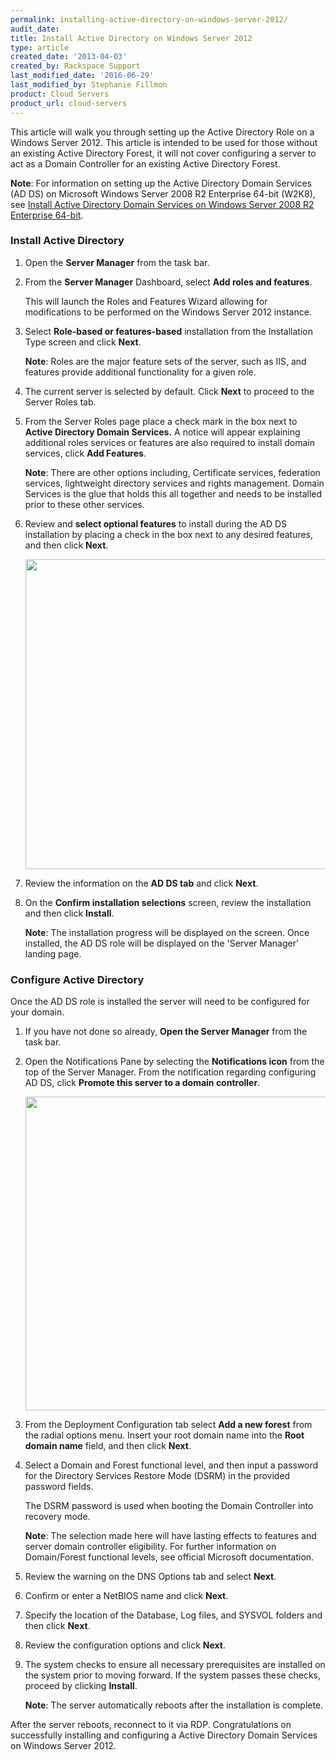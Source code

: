 ```yaml
---
permalink: installing-active-directory-on-windows-server-2012/
audit_date:
title: Install Active Directory on Windows Server 2012
type: article
created_date: '2013-04-03'
created_by: Rackspace Support
last_modified_date: '2016-06-29'
last_modified_by: Stephanie Fillmon
product: Cloud Servers
product_url: cloud-servers
---
```


This article will walk you through setting up the Active Directory Role
on a Windows Server 2012. This article is intended to be used for those
without an existing Active Directory Forest, it will not cover
configuring a server to act as a Domain Controller for an existing
Active Directory Forest.

**Note**: For information on setting up the Active Directory Domain
Services (AD DS) on Microsoft Windows Server 2008 R2 Enterprise 64-bit (W2K8),
see [Install Active Directory Domain Services on Windows Server 2008 R2 Enterprise 64-bit](/how-to/installing-active-directory-domain-services-on-windows-server-2008-r2-enterprise-64-bit).

### Install Active Directory

1. Open the **Server Manager** from the task bar.

2. From the **Server Manager** Dashboard, select **Add roles and features**.

   This will launch the Roles and Features Wizard allowing for modifications to be performed on the Windows Server 2012 instance.

3. Select **Role-based or features-based** installation from the
Installation Type screen and click **Next**.

   **Note**: Roles are the major feature sets of the server, such as IIS, and features provide additional functionality for a given role.

4. The current server is selected by default. Click **Next** to
proceed to the Server Roles tab.

5. From the Server Roles page place a check mark in
the box next to **Active Directory Domain Services.** A notice will
appear explaining additional roles services or features are also
required to install domain services, click **Add Features**.

   **Note**: There are other options including, Certificate services, federation services, lightweight directory services and rights management. Domain Services is the glue that holds this all together and needs to be installed prior to these other services.

6. Review and **select optional features** to install during the AD DS
installation by placing a check in the box next to any desired features, and then click **Next**.

   <img src="{% asset_path cloud-servers/installing-active-directory-on-windows-server-2012/features_0.png %}" width="700" height="496" />

7. Review the information on the **AD DS tab** and click **Next**.

8. On the **Confirm installation selections** screen, review the installation and then click **Install**.

   **Note**: The installation progress will be displayed on the screen. Once installed, the AD DS role will be displayed on the 'Server Manager' landing page.

### Configure Active Directory

Once the AD DS role is installed the server will need to be configured
for your domain.

1. If you have not done so already, **Open the Server Manager**
from the task bar.

2. Open the Notifications Pane by selecting the **Notifications
icon** from the top of the Server Manager. From the notification
regarding configuring AD DS, click **Promote this server to a domain
controller**.

   <img src="{% asset_path cloud-servers/installing-active-directory-on-windows-server-2012/promote.png %}" width="705" height="502" />

3. From the Deployment Configuration tab select **Add a new forest**
from the radial options menu. Insert your root domain name into the
**Root domain name** field, and then click **Next**.

4. Select a Domain and Forest functional level, and then input a password for the Directory Services Restore Mode (DSRM) in the provided password fields.

   The DSRM password is used when booting the Domain Controller into recovery mode.

   **Note**: The selection made here will have lasting effects to features and server domain controller eligibility. For further information on Domain/Forest functional levels, see official Microsoft documentation.

5. Review the warning on the DNS Options tab and select **Next**.

6. Confirm or enter a NetBIOS name and click **Next**.

7. Specify the location of the Database, Log files, and SYSVOL folders
and then click **Next**.

8. Review the configuration options and click **Next**.

9. The system checks to ensure all necessary prerequisites are
installed on the system prior to moving forward. If the system passes
these checks, proceed by clicking **Install**.

   **Note**: The server automatically reboots after the installation is complete.

After the server reboots, reconnect to it via RDP. Congratulations
on successfully installing and configuring a Active Directory Domain
Services on Windows Server 2012.
